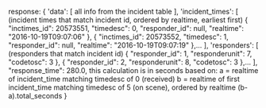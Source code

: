response: {
  'data': [ all info from the incident table ],
  'incident_times': [
    (incident times that match incident id, ordered by realtime, earliest first)
        {
        "inctimes_id": 20573551,
        "timedesc": 0,
        "responder_id": null,
        "realtime": "2016-10-19T09:07:06"
      },
      {
        "inctimes_id": 20573552,
        "timedesc": 1,
        "responder_id": null,
        "realtime": "2016-10-19T09:07:19"
      },...
  ],
  'responders': [
    (responders that match incident id)
       {
           "responder_id": 1,
           "responderunit": 7,
           "codetosc": 3
       },
       {
           "responder_id": 2,
           "responderunit": 8,
           "codetosc": 3
       },...
  ],
  "response_time": 280.0,
  this calculation is in seconds based on:
  a = realtime of incident_time matching timedesc of 0 (received)
  b = realtime of first incident_time matching timedesc of 5 (on scene), ordered by realtime
  (b-a).total_seconds
}
